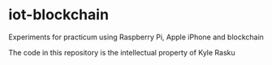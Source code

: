 # iot-blockchain
Experiments for practicum using Raspberry Pi, Apple iPhone and blockchain


The code in this repository is the intellectual property of Kyle Rasku
